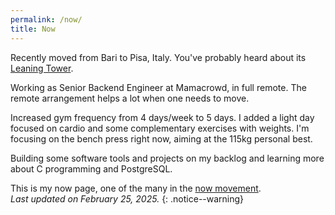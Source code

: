 ```yaml
---
permalink: /now/
title: Now
---
```


Recently moved from Bari to Pisa, Italy. You've probably heard about its [Leaning Tower](https://en.wikipedia.org/wiki/Leaning_Tower_of_Pisa).

Working as Senior Backend Engineer at Mamacrowd, in full remote. The remote arrangement helps a lot when one needs to move.

Increased gym frequency from 4 days/week to 5 days. I added a light day focused on cardio and some complementary exercises with weights. I'm focusing on the bench press right now, aiming at the 115kg personal best.

Building some software tools and projects on my backlog and learning more about C programming and PostgreSQL.

This is my now page, one of the many in the [now movement](https://nownownow.com/about).
<br>
_Last updated on February 25, 2025._
{: .notice--warning}